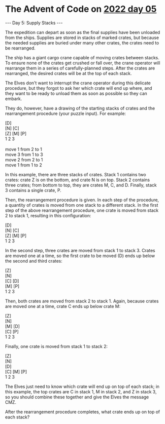 # The Advent of Code on [2022 day 05](https://adventofcode.com/2022/day/5)

--- Day 5: Supply Stacks ---

The expedition can depart as soon as the final supplies have been unloaded from the ships. Supplies are stored in stacks of marked crates, but because the needed supplies are buried under many other crates, the crates need to be rearranged.

The ship has a giant cargo crane capable of moving crates between stacks. To ensure none of the crates get crushed or fall over, the crane operator will rearrange them in a series of carefully-planned steps. After the crates are rearranged, the desired crates will be at the top of each stack.

The Elves don't want to interrupt the crane operator during this delicate procedure, but they forgot to ask her which crate will end up where, and they want to be ready to unload them as soon as possible so they can embark.

They do, however, have a drawing of the starting stacks of crates and the rearrangement procedure (your puzzle input). For example:

[D]    \
[N] [C]    \
[Z] [M] [P]\
 1   2   3 \
\
move 1 from 2 to 1\
move 3 from 1 to 3\
move 2 from 2 to 1\
move 1 from 1 to 2

In this example, there are three stacks of crates. Stack 1 contains two crates: crate Z is on the bottom, and crate N is on top. Stack 2 contains three crates; from bottom to top, they are crates M, C, and D. Finally, stack 3 contains a single crate, P.

Then, the rearrangement procedure is given. In each step of the procedure, a quantity of crates is moved from one stack to a different stack. In the first step of the above rearrangement procedure, one crate is moved from stack 2 to stack 1, resulting in this configuration:

[D]        \
[N] [C]    \
[Z] [M] [P]\
 1   2   3

In the second step, three crates are moved from stack 1 to stack 3. Crates are moved one at a time, so the first crate to be moved (D) ends up below the second and third crates:

[Z]\
        [N]\
    [C] [D]\
    [M] [P]\
 1   2   3

Then, both crates are moved from stack 2 to stack 1. Again, because crates are moved one at a time, crate C ends up below crate M:

[Z]\
        [N]\
[M]     [D]\
[C]     [P]\
 1   2   3

Finally, one crate is moved from stack 1 to stack 2:

[Z]\
        [N]\
        [D]\
[C] [M] [P]\
 1   2   3

The Elves just need to know which crate will end up on top of each stack; in this example, the top crates are C in stack 1, M in stack 2, and Z in stack 3, so you should combine these together and give the Elves the message CMZ.

After the rearrangement procedure completes, what crate ends up on top of each stack?